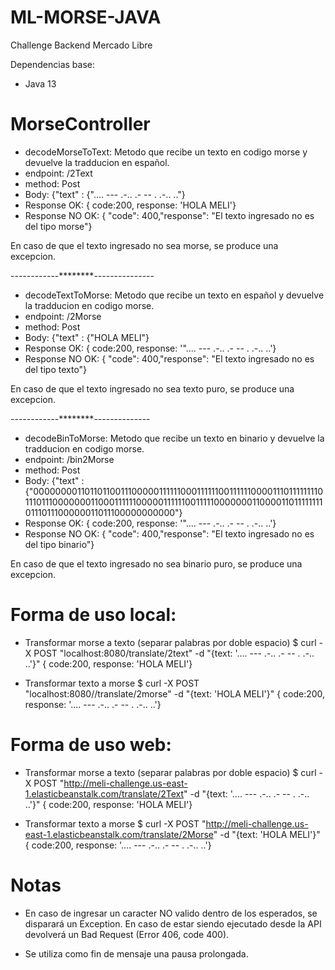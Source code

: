 # ML-MORSE-JAVA

Challenge Backend Mercado Libre

Dependencias base:
 * Java 13

# MorseController

* decodeMorseToText: Metodo que recibe un texto en codigo morse y devuelve la tradducion en español.
* endpoint: /2Text
* method: Post
* Body: {"text" : {".... --- .-.. .-  -- . .-.. .."}
* Response OK: { code:200, response: 'HOLA MELI'}
* Response NO OK: {  "code": 400,"response": "El texto ingresado no es del tipo morse"}

En caso de que el texto ingresado no sea morse, se produce una excepcion.

------------********---------------
* decodeTextToMorse: Metodo que recibe un texto en español y devuelve la tradducion en codigo morse.
* endpoint: /2Morse
* method: Post
* Body: {"text" : {"HOLA MELI"}
* Response OK: { code:200, response: '".... --- .-.. .-  -- . .-.. ..'}
* Response NO OK: { "code": 400,"response": "El texto ingresado no es del tipo texto"}

En caso de que el texto ingresado no sea texto puro, se produce una excepcion.

------------********--------------
* decodeBinToMorse: Metodo que recibe un texto en binario y devuelve la tradducion en codigo morse.
* endpoint: /bin2Morse
* method: Post
* Body: {"text" : {"00000000110110110011100000111111000111111001111110000111011111111011101110000000110001111110000011111100111110000000110000110111111110111011100000011011100000000000"}
* Response OK: { code:200, response: '".... --- .-.. .-  -- . .-.. ..'}
* Response NO OK: { "code": 400,"response": "El texto ingresado no es del tipo binario"}

En caso de que el texto ingresado no sea binario puro, se produce una excepcion.


# Forma de uso local:

* Transformar morse a texto (separar palabras por doble espacio)
$ curl -X POST "localhost:8080/translate/2text" -d "{text: '.... --- .-.. .- -- . .-.. ..'}"
{ code:200, response: 'HOLA MELI'}

* Transformar texto a morse
$ curl -X POST "localhost:8080//translate/2morse" -d "{text: 'HOLA MELI'}"
{ code:200, response: '.... --- .-.. .- -- . .-.. ..'}
 
 # Forma de uso web:

* Transformar morse a texto (separar palabras por doble espacio)
$ curl -X POST "http://meli-challenge.us-east-1.elasticbeanstalk.com/translate/2Text" -d "{text: '.... --- .-.. .- -- . .-.. ..'}"
{ code:200, response: 'HOLA MELI'}

* Transformar texto a morse
$ curl -X POST "http://meli-challenge.us-east-1.elasticbeanstalk.com/translate/2Morse" -d "{text: 'HOLA MELI'}"
{ code:200, response: '.... --- .-.. .- -- . .-.. ..'}
  
# Notas
 * En caso de ingresar un caracter NO valido dentro de los esperados, se disparará un Exception. En caso de estar siendo ejecutado desde la API devolverá un Bad Request (Error 406, code 400).
 
 * Se utiliza como fin de mensaje una pausa prolongada.
 


